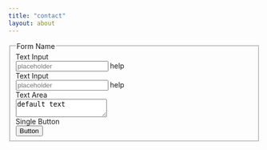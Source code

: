 ```yaml
---
title: "contact"
layout: about
---
```


<form class="form-horizontal">
<fieldset>

<!-- Form Name -->
<legend>Form Name</legend>

<!-- Text input-->
<div class="form-group">
  <label class="col-md-4 control-label" for="textinput">Text Input</label>  
  <div class="col-md-4">
  <input id="textinput" name="textinput" type="text" placeholder="placeholder" class="form-control input-md">
  <span class="help-block">help</span>  
  </div>
</div>

<!-- Text input-->
<div class="form-group">
  <label class="col-md-4 control-label" for="textinput">Text Input</label>  
  <div class="col-md-4">
  <input id="textinput" name="textinput" type="text" placeholder="placeholder" class="form-control input-md">
  <span class="help-block">help</span>  
  </div>
</div>

<!-- Textarea -->
<div class="form-group">
  <label class="col-md-4 control-label" for="textarea">Text Area</label>
  <div class="col-md-4">                     
    <textarea class="form-control" id="textarea" name="textarea">default text</textarea>
  </div>
</div>

<!-- Button -->
<div class="form-group">
  <label class="col-md-4 control-label" for="singlebutton">Single Button</label>
  <div class="col-md-4">
    <button id="singlebutton" name="singlebutton" class="btn btn-primary">Button</button>
  </div>
</div>

</fieldset>
</form>
